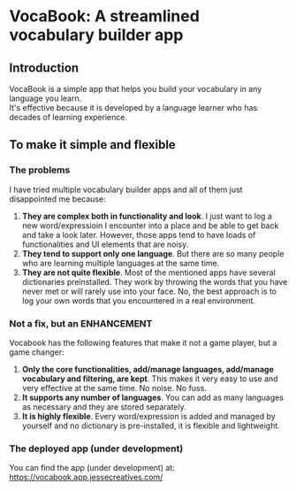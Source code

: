 # VocaBook: A streamlined vocabulary builder app

## Introduction  
VocaBook is a simple app that helps you build your vocabulary in any language you learn.  
It's effective because it is developed by a language learner who has decades of learning experience.  

## To make it simple and flexible  

### The problems  
I have tried multiple vocabulary builder apps and all of them just disappointed me because:

1. **They are complex both in functionality and look**. I just want to log a new word/expressioin I encounter into a place and be able to get back and take a look later. However, those apps tend to have loads of functionalities and UI elements that are noisy.
2. **They tend to support only one language**. But there are so many people who are learning multiple languages at the same time.
3. **They are not quite flexible**. Most of the mentioned apps have several dictionaries preinstalled. They work by throwing the words that you have never met or will rarely use into your face. No, the best approach is to log your own words that you encountered in a real environment.

### Not a fix, but an ENHANCEMENT
Vocabook has the following features that make it not a game player, but a game changer:

1. **Only the core functionalities, add/manage languages, add/manage vocabulary and filtering, are kept**. This makes it very easy to use and very effective at the same time. No noise. No fuss.
2. **It supports any number of languages**. You can add as many languages as necessary and they are stored separately.
3. **It is highly flexible**. Every word/expression is added and managed by yourself and no dictionary is pre-installed, it is flexible and lightweight.

### The deployed app (under development)
You can find the app (under development) at:
https://vocabook.app.jessecreatives.com/

